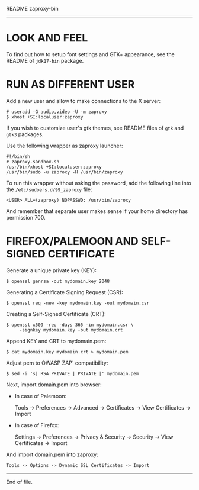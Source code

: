README zaproxy-bin

---


LOOK AND FEEL
=============

To find out how to setup font settings and GTK+ appearance, see the README of
`jdk17-bin` package.


RUN AS DIFFERENT USER
=====================

Add a new user and allow to make connections to the X server:

    # useradd -G audio,video -U -m zaproxy
    $ xhost +SI:localuser:zaproxy

If you wish to customize user's gtk themes, see README files of `gtk` and
`gtk3` packages.

Use the following wrapper as zaproxy launcher:

    #!/bin/sh
    # zaproxy-sandbox.sh
    /usr/bin/xhost +SI:localuser:zaproxy
    /usr/bin/sudo -u zaproxy -H /usr/bin/zaproxy

To run this wrapper without asking the password, add the following line into
the `/etc/sudoers.d/99_zaproxy` file:

    <USER> ALL=(zaproxy) NOPASSWD: /usr/bin/zaproxy

And remember that separate user makes sense if your home directory has
permission 700.


FIREFOX/PALEMOON AND SELF-SIGNED CERTIFICATE
============================================

Generate a unique private key (KEY):

    $ openssl genrsa -out mydomain.key 2048

Generating a Certificate Signing Request (CSR):

    $ openssl req -new -key mydomain.key -out mydomain.csr

Creating a Self-Signed Certificate (CRT):

    $ openssl x509 -req -days 365 -in mydomain.csr \
         -signkey mydomain.key -out mydomain.crt

Append KEY and CRT to mydomain.pem:

    $ cat mydomain.key mydomain.crt > mydomain.pem

Adjust pem to OWASP ZAP' compatibility:

    $ sed -i 's| RSA PRIVATE | PRIVATE |' mydomain.pem

Next, import domain.pem into browser:

- In case of Palemoon:

    Tools -> Preferences -> Advanced -> Certificates
          -> View Certificates -> Import

- In case of Firefox:

    Settings -> Preferences -> Privacy & Security -> Security
        -> View Certificates -> Import

And import domain.pem into zaproxy:

    Tools -> Options -> Dynamic SSL Certificates -> Import


---

End of file.
